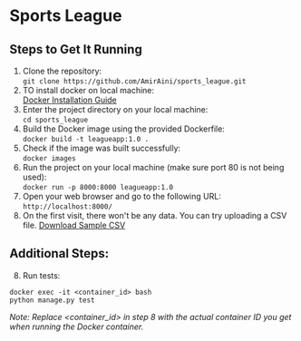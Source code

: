 <h1>Sports League</h1>

<h2>Steps to Get It Running</h2>

<ol>
  <li>Clone the repository:<br>
    <code>git clone https://github.com/AmirAini/sports_league.git</code></li>
<li>
   TO install docker on local machine:<br>
   <a href="https://docs.docker.com/engine/install/">Docker Installation Guide</a></li>
</li>
  
  <li>Enter the project directory on your local machine:<br>
    <code>cd sports_league</code></li>
  
  <li>Build the Docker image using the provided Dockerfile:<br>
    <code>docker build -t leagueapp:1.0 .</code></li>
  
  <li>Check if the image was built successfully:<br>
    <code>docker images</code></li>
  
  <li>Run the project on your local machine (make sure port 80 is not being used):<br>
    <code>docker run -p 8000:8000 leagueapp:1.0</code></li>
  
  <li>Open your web browser and go to the following URL:<br>
    <code>http://localhost:8000/</code></li>
  
  <li>On the first visit, there won't be any data. You can try uploading a CSV file. <a href="https://drive.google.com/file/d/1BmCn46fWBqYdOOQwUKqycgTBdUm7AUks/view?usp=sharing">Download Sample CSV</a></li>
</ol>

<h2>Additional Steps:</h2>

<ol start="8">
  <li>Run tests:</li>
</ol>

<pre><code>docker exec -it &lt;container_id&gt; bash
python manage.py test
</code></pre>

<p><em>Note: Replace &lt;container_id&gt; in step 8 with the actual container ID you get when running the Docker container.</em></p>

